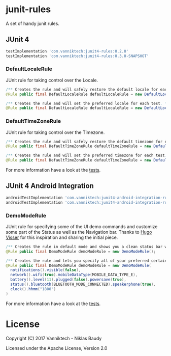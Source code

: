 junit-rules
===========

A set of handy junit rules.

## JUnit 4

```groovy
testImplementation 'com.vanniktech:junit4-rules:0.2.0'
testImplementation 'com.vanniktech:junit4-rules:0.3.0-SNAPSHOT'
```

### DefaultLocaleRule

JUnit rule for taking control over the Locale.

```java
/** Creates the rule and will safely restore the default locale for each test. */
@Rule public final DefaultLocaleRule defaultLocaleRule = new DefaultLocaleRule();
```

```java
/** Creates the rule and will set the preferred locale for each test. */
@Rule public final DefaultLocaleRule defaultLocaleRule = new DefaultLocaleRule(US);
```

### DefaultTimeZoneRule

JUnit rule for taking control over the Timezone.

```java
/** Creates the rule and will safely restore the default timezone for each test. */
@Rule public final DefaultTimeZoneRule defaultTimeZoneRule = new DefaultTimeZoneRule();
```

```java
/** Creates the rule and will set the preferred timezone for each test. */
@Rule public final DefaultTimeZoneRule defaultTimeZoneRule = new DefaultTimeZoneRule(TimeZone.getTimeZone("GMT-08:00"));
```

For more information have a look at the [tests](junit4-rules/src/test/java/com/vanniktech/junit4rules/).

## JUnit 4 Android Integration

```groovy
androidTestImplementation 'com.vanniktech:junit4-android-integration-rules:0.2.0'
androidTestImplementation 'com.vanniktech:junit4-android-integration-rules:0.3.0-SNAPSHOT'
```

### DemoModeRule

JUnit rule for specifying some of the UI demo commands and customize some part of the Status as well as the Navigation bar. Thanks to [Hugo Visser](https://gist.github.com/hvisser/e716105f4e3cf2908ea463dbdb50679c) for this inspiration and sharing the initial piece.

```java
/** Creates the rule in default mode and shows you a clean status bar with half mobile data reception, 100% battery and an 11am clock. */
@Rule public final DemoModeRule demoModeRule = new DemoModeRule();
```

```java
/** Creates the rule and lets you specify all of your preferred certain options. Have a look at the documentation for more information. */
@Rule public final DemoModeRule demoModeRule = new DemoModeRule(
  notifications().visible(false),
  network().wifi(true).mobileDataType(MOBILE_DATA_TYPE_E),
  battery().level(11).plugged(false).powersave(true),
  status().bluetooth(BLUETOOTH_MODE_CONNECTED).speakerphone(true),
  clock().hhmm("1800")
)
```

For more information have a look at the [tests](junit4-android-integration-rules/src/androidTest/java/com/vanniktech/junit4androidintegrationrules/).

# License

Copyright (C) 2017 Vanniktech - Niklas Baudy

Licensed under the Apache License, Version 2.0
